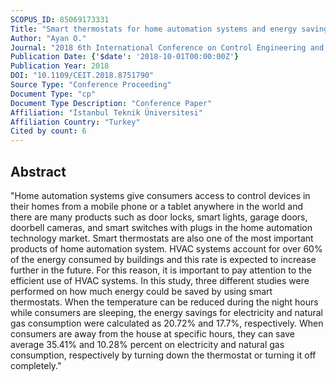 ```yaml
---
SCOPUS_ID: 85069173331
Title: "Smart thermostats for home automation systems and energy savings from smart thermostats"
Author: "Ayan O."
Journal: "2018 6th International Conference on Control Engineering and Information Technology, CEIT 2018"
Publication Date: {'$date': '2018-10-01T00:00:00Z'}
Publication Year: 2018
DOI: "10.1109/CEIT.2018.8751790"
Source Type: "Conference Proceeding"
Document Type: "cp"
Document Type Description: "Conference Paper"
Affiliation: "İstanbul Teknik Üniversitesi"
Affiliation Country: "Turkey"
Cited by count: 6
---
```


## Abstract
"Home automation systems give consumers access to control devices in their homes from a mobile phone or a tablet anywhere in the world and there are many products such as door locks, smart lights, garage doors, doorbell cameras, and smart switches with plugs in the home automation technology market. Smart thermostats are also one of the most important products of home automation system. HVAC systems account for over 60% of the energy consumed by buildings and this rate is expected to increase further in the future. For this reason, it is important to pay attention to the efficient use of HVAC systems. In this study, three different studies were performed on how much energy could be saved by using smart thermostats. When the temperature can be reduced during the night hours while consumers are sleeping, the energy savings for electricity and natural gas consumption were calculated as 20.72% and 17.7%, respectively. When consumers are away from the house at specific hours, they can save average 35.41% and 10.28% percent on electricity and natural gas consumption, respectively by turning down the thermostat or turning it off completely."
